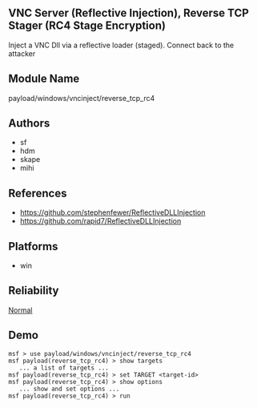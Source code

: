 ## VNC Server (Reflective Injection), Reverse TCP Stager (RC4 Stage Encryption)

Inject a VNC Dll via a reflective loader (staged). Connect 
back to the attacker


## Module Name
payload/windows/vncinject/reverse_tcp_rc4

## Authors
* sf
* hdm
* skape
* mihi


## References
* https://github.com/stephenfewer/ReflectiveDLLInjection
* https://github.com/rapid7/ReflectiveDLLInjection




## Platforms
* win

## Reliability
[Normal](https://github.com/rapid7/metasploit-framework/wiki/Exploit-Ranking)

## Demo

```
msf > use payload/windows/vncinject/reverse_tcp_rc4
msf payload(reverse_tcp_rc4) > show targets
   ... a list of targets ...
msf payload(reverse_tcp_rc4) > set TARGET <target-id>
msf payload(reverse_tcp_rc4) > show options
   ... show and set options ...
msf payload(reverse_tcp_rc4) > run
```
    
    